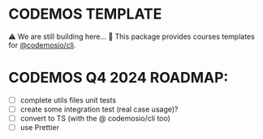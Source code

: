 # CODEMOS TEMPLATE

:warning: We are still building here... :construction:
This package provides courses templates for [@codemosio/cli](https://github.com/bngams/codemos-cli).

# CODEMOS Q4 2024 ROADMAP:

- [ ] complete utils files unit tests
- [ ] create some integration test (real case usage)?
- [ ] convert to TS (with the @ codemosio/cli too)
- [ ] use Prettier 
